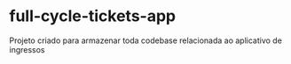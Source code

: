 # full-cycle-tickets-app
Projeto criado para armazenar toda codebase relacionada ao aplicativo de ingressos
